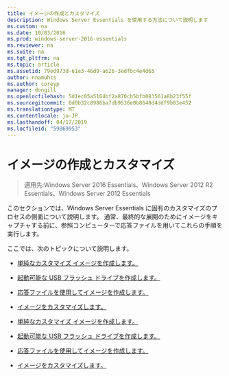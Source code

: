 ```yaml
---
title: イメージの作成とカスタマイズ
description: Windows Server Essentials を使用する方法について説明します
ms.custom: na
ms.date: 10/03/2016
ms.prod: windows-server-2016-essentials
ms.reviewer: na
ms.suite: na
ms.tgt_pltfrm: na
ms.topic: article
ms.assetid: 79ed973d-61e3-46d9-a626-3edfbc4e4d65
author: nnamuhcs
ms.author: coreyp
manager: dongill
ms.openlocfilehash: 5d1ec05a5164bf2a870cb5bfb083561a8b23f55f
ms.sourcegitcommit: 0d0b32c8986ba7db9536e0b8648d4ddf9b03e452
ms.translationtype: MT
ms.contentlocale: ja-JP
ms.lasthandoff: 04/17/2019
ms.locfileid: "59869953"
---
```

# <a name="creating-and-customizing-the-image"></a>イメージの作成とカスタマイズ

>適用先:Windows Server 2016 Essentials、Windows Server 2012 R2 Essentials、Windows Server 2012 Essentials

このセクションでは、Windows Server Essentials に固有のカスタマイズのプロセスの側面について説明します。 通常、最終的な展開のためにイメージをキャプチャする前に、参照コンピューターで応答ファイルを用いてこれらの手順を実行します。  
  
 ここでは、次のトピックについて説明します。  
  

-   [単純なカスタマイズ イメージを作成します。](Create-a-Simple-Customized-Image.md)  
  
-   [起動可能な USB フラッシュ ドライブを作成します。](Create-a-Bootable-USB-Flash-Drive.md)  
  
-   [応答ファイルを使用してイメージを作成します。](Create-an-Image-By-Using-Answer-Files.md)  
  
-   [イメージをカスタマイズします。](Customize-the-Image.md)

-   [単純なカスタマイズ イメージを作成します。](../install/Create-a-Simple-Customized-Image.md)  
  
-   [起動可能な USB フラッシュ ドライブを作成します。](../install/Create-a-Bootable-USB-Flash-Drive.md)  
  
-   [応答ファイルを使用してイメージを作成します。](../install/Create-an-Image-By-Using-Answer-Files.md)  
  
-   [イメージをカスタマイズします。](../install/Customize-the-Image.md)

